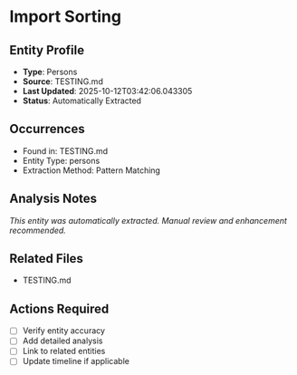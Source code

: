 # Import Sorting

## Entity Profile
- **Type**: Persons
- **Source**: TESTING.md
- **Last Updated**: 2025-10-12T03:42:06.043305
- **Status**: Automatically Extracted

## Occurrences
- Found in: TESTING.md
- Entity Type: persons
- Extraction Method: Pattern Matching

## Analysis Notes
*This entity was automatically extracted. Manual review and enhancement recommended.*

## Related Files
- TESTING.md

## Actions Required
- [ ] Verify entity accuracy
- [ ] Add detailed analysis
- [ ] Link to related entities
- [ ] Update timeline if applicable
